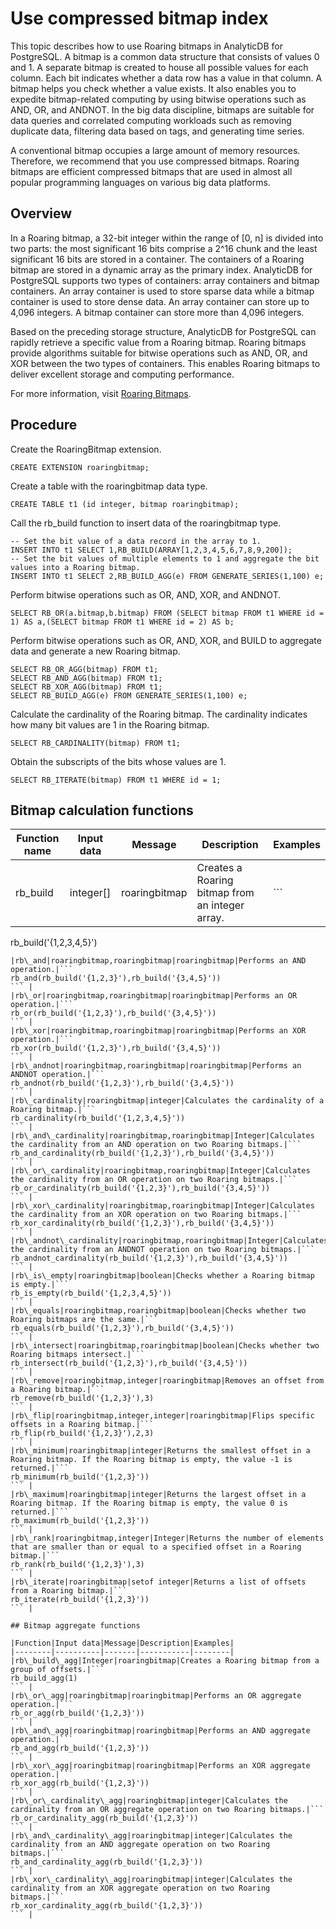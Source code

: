 # Use compressed bitmap index

This topic describes how to use Roaring bitmaps in AnalyticDB for PostgreSQL. A bitmap is a common data structure that consists of values 0 and 1. A separate bitmap is created to house all possible values for each column. Each bit indicates whether a data row has a value in that column. A bitmap helps you check whether a value exists. It also enables you to expedite bitmap-related computing by using bitwise operations such as AND, OR, and ANDNOT. In the big data discipline, bitmaps are suitable for data queries and correlated computing workloads such as removing duplicate data, filtering data based on tags, and generating time series.

A conventional bitmap occupies a large amount of memory resources. Therefore, we recommend that you use compressed bitmaps. Roaring bitmaps are efficient compressed bitmaps that are used in almost all popular programming languages on various big data platforms.

## Overview

In a Roaring bitmap, a 32-bit integer within the range of \[0, n\] is divided into two parts: the most significant 16 bits comprise a 2^16 chunk and the least significant 16 bits are stored in a container. The containers of a Roaring bitmap are stored in a dynamic array as the primary index. AnalyticDB for PostgreSQL supports two types of containers: array containers and bitmap containers. An array container is used to store sparse data while a bitmap container is used to store dense data. An array container can store up to 4,096 integers. A bitmap container can store more than 4,096 integers.

Based on the preceding storage structure, AnalyticDB for PostgreSQL can rapidly retrieve a specific value from a Roaring bitmap. Roaring bitmaps provide algorithms suitable for bitwise operations such as AND, OR, and XOR between the two types of containers. This enables Roaring bitmaps to deliver excellent storage and computing performance.

For more information, visit [Roaring Bitmaps](http://roaringbitmap.org/).

## Procedure

Create the RoaringBitmap extension.

```
CREATE EXTENSION roaringbitmap;
```

Create a table with the roaringbitmap data type.

```
CREATE TABLE t1 (id integer, bitmap roaringbitmap);
```

Call the rb\_build function to insert data of the roaringbitmap type.

```
-- Set the bit value of a data record in the array to 1.
INSERT INTO t1 SELECT 1,RB_BUILD(ARRAY[1,2,3,4,5,6,7,8,9,200]);
-- Set the bit values of multiple elements to 1 and aggregate the bit values into a Roaring bitmap.  
INSERT INTO t1 SELECT 2,RB_BUILD_AGG(e) FROM GENERATE_SERIES(1,100) e;
```

Perform bitwise operations such as OR, AND, XOR, and ANDNOT.

```
SELECT RB_OR(a.bitmap,b.bitmap) FROM (SELECT bitmap FROM t1 WHERE id = 1) AS a,(SELECT bitmap FROM t1 WHERE id = 2) AS b;
```

Perform bitwise operations such as OR, AND, XOR, and BUILD to aggregate data and generate a new Roaring bitmap.

```
SELECT RB_OR_AGG(bitmap) FROM t1;
SELECT RB_AND_AGG(bitmap) FROM t1;
SELECT RB_XOR_AGG(bitmap) FROM t1;
SELECT RB_BUILD_AGG(e) FROM GENERATE_SERIES(1,100) e;
```

Calculate the cardinality of the Roaring bitmap. The cardinality indicates how many bit values are 1 in the Roaring bitmap.

```
SELECT RB_CARDINALITY(bitmap) FROM t1;
```

Obtain the subscripts of the bits whose values are 1.

```
SELECT RB_ITERATE(bitmap) FROM t1 WHERE id = 1;
```

## Bitmap calculation functions

|Function name|Input data|Message|Description|Examples|
|-------------|----------|-------|-----------|--------|
|rb\_build|integer\[\]|roaringbitmap|Creates a Roaring bitmap from an integer array.|```
rb_build('{1,2,3,4,5}')
``` |
|rb\_and|roaringbitmap,roaringbitmap|roaringbitmap|Performs an AND operation.|```
rb_and(rb_build('{1,2,3}'),rb_build('{3,4,5}'))
``` |
|rb\_or|roaringbitmap,roaringbitmap|roaringbitmap|Performs an OR operation.|```
rb_or(rb_build('{1,2,3}'),rb_build('{3,4,5}'))
``` |
|rb\_xor|roaringbitmap,roaringbitmap|roaringbitmap|Performs an XOR operation.|```
rb_xor(rb_build('{1,2,3}'),rb_build('{3,4,5}'))
``` |
|rb\_andnot|roaringbitmap,roaringbitmap|roaringbitmap|Performs an ANDNOT operation.|```
rb_andnot(rb_build('{1,2,3}'),rb_build('{3,4,5}'))
``` |
|rb\_cardinality|roaringbitmap|integer|Calculates the cardinality of a Roaring bitmap.|```
rb_cardinality(rb_build('{1,2,3,4,5}'))
``` |
|rb\_and\_cardinality|roaringbitmap,roaringbitmap|Integer|Calculates the cardinality from an AND operation on two Roaring bitmaps.|```
rb_and_cardinality(rb_build('{1,2,3}'),rb_build('{3,4,5}'))
``` |
|rb\_or\_cardinality|roaringbitmap,roaringbitmap|Integer|Calculates the cardinality from an OR operation on two Roaring bitmaps.|```
rb_or_cardinality(rb_build('{1,2,3}'),rb_build('{3,4,5}'))
``` |
|rb\_xor\_cardinality|roaringbitmap,roaringbitmap|Integer|Calculates the cardinality from an XOR operation on two Roaring bitmaps.|```
rb_xor_cardinality(rb_build('{1,2,3}'),rb_build('{3,4,5}'))
``` |
|rb\_andnot\_cardinality|roaringbitmap,roaringbitmap|Integer|Calculates the cardinality from an ANDNOT operation on two Roaring bitmaps.|```
rb_andnot_cardinality(rb_build('{1,2,3}'),rb_build('{3,4,5}'))
``` |
|rb\_is\_empty|roaringbitmap|boolean|Checks whether a Roaring bitmap is empty.|```
rb_is_empty(rb_build('{1,2,3,4,5}'))
``` |
|rb\_equals|roaringbitmap,roaringbitmap|boolean|Checks whether two Roaring bitmaps are the same.|```
rb_equals(rb_build('{1,2,3}'),rb_build('{3,4,5}'))
``` |
|rb\_intersect|roaringbitmap,roaringbitmap|boolean|Checks whether two Roaring bitmaps intersect.|```
rb_intersect(rb_build('{1,2,3}'),rb_build('{3,4,5}'))
``` |
|rb\_remove|roaringbitmap,integer|roaringbitmap|Removes an offset from a Roaring bitmap.|```
rb_remove(rb_build('{1,2,3}'),3)
``` |
|rb\_flip|roaringbitmap,integer,integer|roaringbitmap|Flips specific offsets in a Roaring bitmap.|```
rb_flip(rb_build('{1,2,3}'),2,3)
``` |
|rb\_minimum|roaringbitmap|integer|Returns the smallest offset in a Roaring bitmap. If the Roaring bitmap is empty, the value -1 is returned.|```
rb_minimum(rb_build('{1,2,3}'))
``` |
|rb\_maximum|roaringbitmap|integer|Returns the largest offset in a Roaring bitmap. If the Roaring bitmap is empty, the value 0 is returned.|```
rb_maximum(rb_build('{1,2,3}'))
``` |
|rb\_rank|roaringbitmap,integer|Integer|Returns the number of elements that are smaller than or equal to a specified offset in a Roaring bitmap.|```
rb_rank(rb_build('{1,2,3}'),3)
``` |
|rb\_iterate|roaringbitmap|setof integer|Returns a list of offsets from a Roaring bitmap.|```
rb_iterate(rb_build('{1,2,3}'))
``` |

## Bitmap aggregate functions

|Function|Input data|Message|Description|Examples|
|--------|----------|-------|-----------|--------|
|rb\_build\_agg|Integer|roaringbitmap|Creates a Roaring bitmap from a group of offsets.|```
rb_build_agg(1)
``` |
|rb\_or\_agg|roaringbitmap|roaringbitmap|Performs an OR aggregate operation.|```
rb_or_agg(rb_build('{1,2,3}'))
``` |
|rb\_and\_agg|roaringbitmap|roaringbitmap|Performs an AND aggregate operation.|```
rb_and_agg(rb_build('{1,2,3}'))
``` |
|rb\_xor\_agg|roaringbitmap|roaringbitmap|Performs an XOR aggregate operation.|```
rb_xor_agg(rb_build('{1,2,3}'))
``` |
|rb\_or\_cardinality\_agg|roaringbitmap|integer|Calculates the cardinality from an OR aggregate operation on two Roaring bitmaps.|```
rb_or_cardinality_agg(rb_build('{1,2,3}'))
``` |
|rb\_and\_cardinality\_agg|roaringbitmap|integer|Calculates the cardinality from an AND aggregate operation on two Roaring bitmaps.|```
rb_and_cardinality_agg(rb_build('{1,2,3}'))
``` |
|rb\_xor\_cardinality\_agg|roaringbitmap|integer|Calculates the cardinality from an XOR aggregate operation on two Roaring bitmaps.|```
rb_xor_cardinality_agg(rb_build('{1,2,3}'))
``` |

